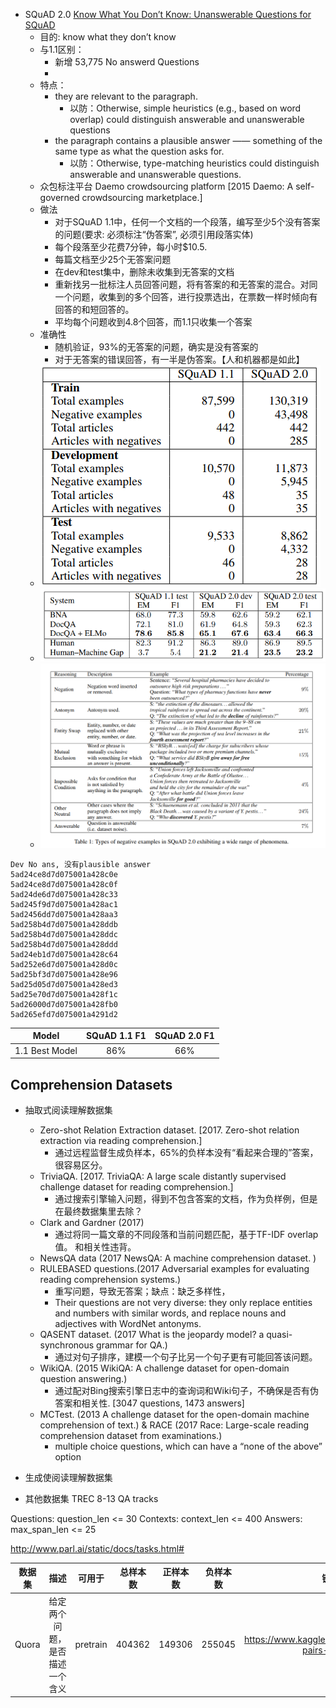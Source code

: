 
- SQuAD 2.0 [Know What You Don’t Know: Unanswerable Questions for SQuAD](https://arxiv.org/pdf/1806.03822.pdf)
    - 目的: know what they don’t know
    - 与1.1区别：
        - 新增 53,775 No answerd Questions
        - 
    - 特点： 
        - they are relevant to the paragraph.
            - 以防：Otherwise, simple heuristics (e.g., based on word overlap) could distinguish answerable and unanswerable questions
        - the paragraph contains a plausible answer —— something of the same type as what the question asks for.
            - 以防：Otherwise, type-matching heuristics could distinguish answerable and unanswerable questions.
    - 众包标注平台 Daemo crowdsourcing platform [2015 Daemo: A self-governed crowdsourcing marketplace.]
    - 做法
        - 对于SQuAD 1.1中，任何一个文档的一个段落，编写至少5个没有答案的问题(要求: 必须标注“伪答案”, 必须引用段落实体)
        - 每个段落至少花费7分钟，每小时$10.5.  
        - 每篇文档至少25个无答案问题
        - 在dev和test集中，删除未收集到无答案的文档
        - 重新找另一批标注人员回答问题，将有答案的和无答案的混合。对同一个问题，收集到的多个回答，进行投票选出，在票数一样时倾向有回答的和短回答的。
        - 平均每个问题收到4.8个回答，而1.1只收集一个答案
    - 准确性
        - 随机验证，93%的无答案的问题，确实是没有答案的
        - 对于无答案的错误回答，有一半是伪答案。【人和机器都是如此】
    - ![](../images/SQuAD2.png)
    - ![SQuAD1.1和SQuAD2模型比较](../images/SQuAD1_2.png)
    - ![SQuAD2.0 bad case](../images/squad2.0_bad_cases.png)
```
Dev No ans, 没有plausible answer  
5ad24ce8d7d075001a428c0e
5ad24ce8d7d075001a428c0f
5ad24de6d7d075001a428c33
5ad245f9d7d075001a428ac1
5ad2456dd7d075001a428aa3
5ad258b4d7d075001a428ddb
5ad258b4d7d075001a428ddc
5ad258b4d7d075001a428ddd
5ad24eb1d7d075001a428c64
5ad252e6d7d075001a428d0c
5ad25bf3d7d075001a428e96
5ad25d05d7d075001a428ed3
5ad25e70d7d075001a428f1c
5ad26000d7d075001a428fb0
5ad265efd7d075001a4291d2
```    
    
| Model | SQuAD 1.1 F1 | SQuAD 2.0 F1 |
| :-----: | :-----: | :-----: |
| 1.1 Best Model|  86% | 66% |


## Comprehension Datasets 
- 抽取式阅读理解数据集
    - Zero-shot Relation Extraction dataset. [2017. Zero-shot relation extraction via reading comprehension.]
        - 通过远程监督生成负样本，65%的负样本没有“看起来合理的”答案，很容易区分。 
    - TriviaQA. [2017. TriviaQA: A large scale distantly supervised challenge dataset for reading comprehension.]
        - 通过搜索引擎输入问题，得到不包含答案的文档，作为负样例，但是在最终数据集里去除？ 
    - Clark and Gardner (2017)
        - 通过将同一篇文章的不同段落和当前问题匹配，基于TF-IDF overlap值。 和相关性违背。
    - NewsQA data (2017 NewsQA: A machine comprehension dataset. )
    - RULEBASED questions.(2017  Adversarial examples for evaluating reading comprehension systems.)
        - 重写问题，导致无答案；缺点：缺乏多样性，
        - Their questions are not very diverse: they only replace entities and numbers with similar words, and replace nouns and adjectives with WordNet antonyms.
    - QASENT dataset. (2017 What is the jeopardy model? a quasi-synchronous grammar for QA.)
        - 通过对句子排序，建模一个句子比另一个句子更有可能回答该问题。
    - WikiQA. (2015 WikiQA: A challenge dataset for open-domain question answering.)
        - 通过配对Bing搜索引擎日志中的查询词和Wiki句子，不确保是否有伪答案和相关性. [3047 questions, 1473 answers]
    - MCTest. (2013 A challenge dataset for the open-domain machine comprehension of text.)
        & RACE (2017 Race: Large-scale reading comprehension dataset from examinations.)
        - multiple choice questions, which can have a “none of the above” option
    
- 生成使阅读理解数据集


- 其他数据集
    TREC 8-13 QA tracks
    
Questions: question_len <= 30
Contexts: context_len <= 400
Answers: max_span_len <= 25


http://www.parl.ai/static/docs/tasks.html#

|数据集| 描述 | 可用于 | 总样本数 | 正样本数 | 负样本数 | 链接 | 
| :-----: | :-----: | :-----:| :-----: | :-----: | :-----: | :-----: |
| Quora | 给定两个问题，是否描述一个含义 | pretrain |  404362 | 149306 | 255045 | https://www.kaggle.com/quora/question-pairs-dataset |


